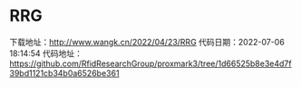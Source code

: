 # RRG
下载地址：http://www.wangk.cn/2022/04/23/RRG
代码日期：2022-07-06 18:14:54
代码地址：https://github.com/RfidResearchGroup/proxmark3/tree/1d66525b8e3e4d7f39bd1121cb34b0a6526be361
